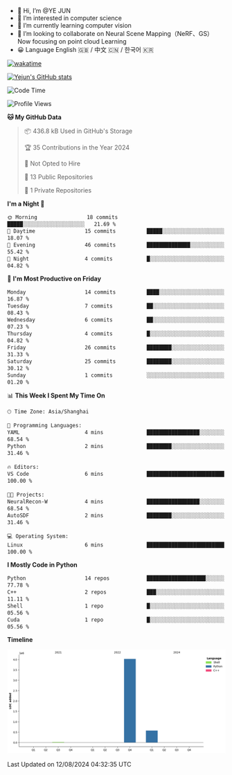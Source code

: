 - 👋 Hi, I’m @YE JUN
- 👀 I’m interested in computer science
- 🌱 I’m currently learning computer vision
- 💞️ I’m looking to collaborate on Neural Scene Mapping（NeRF、GS）Now focusing on point cloud Learning
- 😀 Language English 🇬🇧 / 中文 🇨🇳 / 한국어 🇰🇷

[![wakatime](https://wakatime.com/badge/user/eb538ae4-e5c0-43f6-858b-dcce77516eb0/project/2028e936-fbaf-4a69-bedd-b550337a3a9c.svg)](https://wakatime.com/badge/user/eb538ae4-e5c0-43f6-858b-dcce77516eb0/project/2028e936-fbaf-4a69-bedd-b550337a3a9c)

<!-- <img height="195px" src="https://github-readme-stats.vercel.app/api?username=yejun688&count_private=true&show_icons=true&hide_rank=true&title_color=0969da&bg_color=ffffff00&text_color=57606a&disable_animations=true"><img height="195px" src="https://github-readme-stats.vercel.app/api/top-langs?username=yejun688&layout=compact&title_color=0969da&bg_color=ffffff00&text_color=57606a"> -->

[![Yejun's GitHub stats](https://github-readme-stats.vercel.app/api?username=yejun688)](https://github.com/yejun688/github-readme-stats)

<!---
yejun688/yejun688 is a ✨ special ✨ repository because its `README.md` (this file) appears on your GitHub profile.
You can click the Preview link to take a look at your changes.
--->

<!--START_SECTION:waka-->
![Code Time](http://img.shields.io/badge/Code%20Time-214%20hrs%2052%20mins-blue)

![Profile Views](http://img.shields.io/badge/Profile%20Views-6-blue)

**🐱 My GitHub Data** 

> 📦 436.8 kB Used in GitHub's Storage 
 > 
> 🏆 35 Contributions in the Year 2024
 > 
> 🚫 Not Opted to Hire
 > 
> 📜 13 Public Repositories 
 > 
> 🔑 1 Private Repositories 
 > 
**I'm a Night 🦉** 

```text
🌞 Morning                18 commits          █████░░░░░░░░░░░░░░░░░░░░   21.69 % 
🌆 Daytime                15 commits          █████░░░░░░░░░░░░░░░░░░░░   18.07 % 
🌃 Evening                46 commits          ██████████████░░░░░░░░░░░   55.42 % 
🌙 Night                  4 commits           █░░░░░░░░░░░░░░░░░░░░░░░░   04.82 % 
```
📅 **I'm Most Productive on Friday** 

```text
Monday                   14 commits          ████░░░░░░░░░░░░░░░░░░░░░   16.87 % 
Tuesday                  7 commits           ██░░░░░░░░░░░░░░░░░░░░░░░   08.43 % 
Wednesday                6 commits           ██░░░░░░░░░░░░░░░░░░░░░░░   07.23 % 
Thursday                 4 commits           █░░░░░░░░░░░░░░░░░░░░░░░░   04.82 % 
Friday                   26 commits          ████████░░░░░░░░░░░░░░░░░   31.33 % 
Saturday                 25 commits          ████████░░░░░░░░░░░░░░░░░   30.12 % 
Sunday                   1 commits           ░░░░░░░░░░░░░░░░░░░░░░░░░   01.20 % 
```


📊 **This Week I Spent My Time On** 

```text
🕑︎ Time Zone: Asia/Shanghai

💬 Programming Languages: 
YAML                     4 mins              █████████████████░░░░░░░░   68.54 % 
Python                   2 mins              ████████░░░░░░░░░░░░░░░░░   31.46 % 

🔥 Editors: 
VS Code                  6 mins              █████████████████████████   100.00 % 

🐱‍💻 Projects: 
NeuralRecon-W            4 mins              █████████████████░░░░░░░░   68.54 % 
AutoSDF                  2 mins              ████████░░░░░░░░░░░░░░░░░   31.46 % 

💻 Operating System: 
Linux                    6 mins              █████████████████████████   100.00 % 
```

**I Mostly Code in Python** 

```text
Python                   14 repos            ███████████████████░░░░░░   77.78 % 
C++                      2 repos             ███░░░░░░░░░░░░░░░░░░░░░░   11.11 % 
Shell                    1 repo              █░░░░░░░░░░░░░░░░░░░░░░░░   05.56 % 
Cuda                     1 repo              █░░░░░░░░░░░░░░░░░░░░░░░░   05.56 % 
```



**Timeline**

![Lines of Code chart](https://raw.githubusercontent.com/yejun688/yejun688/main/assets/bar_graph.png)


 Last Updated on 12/08/2024 04:32:35 UTC
<!--END_SECTION:waka-->
